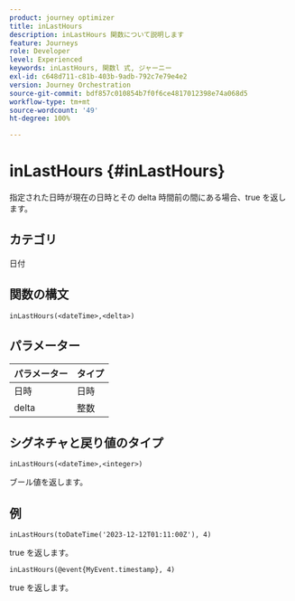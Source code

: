 ```yaml
---
product: journey optimizer
title: inLastHours
description: inLastHours 関数について説明します
feature: Journeys
role: Developer
level: Experienced
keywords: inLastHours, 関数l 式, ジャーニー
exl-id: c648d711-c81b-403b-9adb-792c7e79e4e2
version: Journey Orchestration
source-git-commit: bdf857c010854b7f0f6ce4817012398e74a068d5
workflow-type: tm+mt
source-wordcount: '49'
ht-degree: 100%

---
```


# inLastHours {#inLastHours}

指定された日時が現在の日時とその delta 時間前の間にある場合、true を返します。

## カテゴリ

日付

## 関数の構文

`inLastHours(<dateTime>,<delta>)`

## パラメーター

| パラメーター | タイプ |
|-----------|------------------|
| 日時 | 日時 |
| delta | 整数 |

## シグネチャと戻り値のタイプ

`inLastHours(<dateTime>,<integer>)`

ブール値を返します。

## 例

`inLastHours(toDateTime('2023-12-12T01:11:00Z'), 4)`

true を返します。

`inLastHours(@event{MyEvent.timestamp}, 4)`

true を返します。

